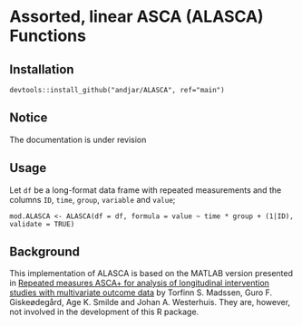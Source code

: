 # Assorted, linear ASCA (ALASCA) Functions
## Installation

```{r}
devtools::install_github("andjar/ALASCA", ref="main")
```

## Notice

<div class="alert alert-danger" role="alert">
  The documentation is under revision
</div>

## Usage

Let `df` be a long-format data frame with repeated measurements and the columns `ID`, `time`, `group`, `variable` and `value`;

```{r}
mod.ALASCA <- ALASCA(df = df, formula = value ~ time * group + (1|ID), validate = TRUE)
```

## Background
This implementation of ALASCA is based on the MATLAB version presented in [Repeated measures ASCA+ for analysis of longitudinal intervention studies with multivariate outcome data](https://www.medrxiv.org/content/10.1101/2020.12.03.20243097v1) by Torfinn S. Madssen, Guro F. Giskeødegård, Age K. Smilde and Johan A. Westerhuis. They are, however, not involved in the development of this R package.
